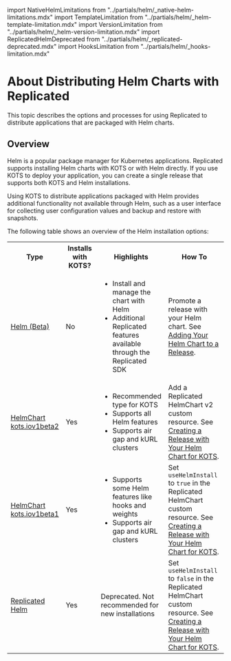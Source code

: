 import NativeHelmLimitations from "../partials/helm/_native-helm-limitations.mdx"
import TemplateLimitation from "../partials/helm/_helm-template-limitation.mdx"
import VersionLimitation from "../partials/helm/_helm-version-limitation.mdx"
import ReplicatedHelmDeprecated from "../partials/helm/_replicated-deprecated.mdx"
import HooksLimitation from "../partials/helm/_hooks-limitation.mdx"

# About Distributing Helm Charts with Replicated

This topic describes the options and processes for using Replicated to distribute applications that are packaged with Helm charts.

## Overview

Helm is a popular package manager for Kubernetes applications. Replicated supports installing Helm charts with KOTS or with Helm directly. If you use KOTS to deploy your application, you can create a single release that supports both KOTS and Helm installations.

Using KOTS to distribute applications packaged with Helm provides additional functionality not available through Helm, such as a user interface for collecting user configuration values and backup and restore with snapshots.

The following table shows an overview of the Helm installation options:

<table>
<tr>
  <th width="20%">Type</th>
  <th width="20%">Installs with KOTS?</th>
  <th width="30%">Highlights</th>
  <th width="30%">How To</th>
</tr>
<tr>
  <td><a href="helm-install">Helm (Beta)</a></td>
  <td>No</td>
  <td><ul><li>Install and manage the chart with Helm</li><li>Additional Replicated features available through the Replicated SDK</li></ul></td>
  <td>Promote a release with your Helm chart. See <a href="/vendor/helm-install-release">Adding Your Helm Chart to a Release</a>.</td>  
</tr>
<tr>
  <td><a href="helm-native-about">HelmChart kots.iov1beta2</a></td>
  <td>Yes</td>
  <td><ul><li>Recommended type for KOTS</li><li>Supports all Helm features</li><li>Supports air gap and kURL clusters</li></ul></td>
  <td>Add a Replicated HelmChart v2 custom resource. See <a href="/vendor/helm-release">Creating a Release with Your Helm Chart for KOTS</a>.</td>
</tr>
<tr>
  <td><a href="helm-native-about">HelmChart kots.iov1beta1</a></td>
  <td>Yes</td>
  <td><ul><li>Supports some Helm features like hooks and weights</li><li>Supports air gap and kURL clusters</li></ul></td>
  <td>Set <code>useHelmInstall</code> to <code>true</code> in the Replicated HelmChart custom resource. See <a href="/vendor/helm-release">Creating a Release with Your Helm Chart for KOTS</a>.</td>
</tr>
<tr>
  <td><a href="helm-native-about">Replicated Helm</a></td>
  <td>Yes</td>
  <td>Deprecated. Not recommended for new installations</td>
  <td>Set <code>useHelmInstall</code> to <code>false</code> in the Replicated HelmChart custom resource. See <a href="/vendor/helm-release">Creating a Release with Your Helm Chart for KOTS</a>.</td>
</tr>
</table>